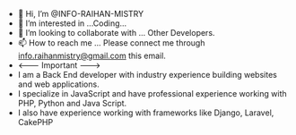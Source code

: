 - 👋 Hi, I’m @INFO-RAIHAN-MISTRY
- 👀 I’m interested in ...Coding...
- 💞️ I’m looking to collaborate with ... Other Developers.
- 📫 How to reach me ... Please connect me through info.raihanmistry@gmail.com this email.
- <--- Important ---> 
- I am a Back End developer with industry experience building websites and web applications.
- I specialize in JavaScript and have professional experience working with PHP, Python and Java Script.
- I also have experience working with frameworks like Django, Laravel, CakePHP

<!---
INFO-RAIHAN-MISTRY/INFO-RAIHAN-MISTRY is a ✨ special ✨ repository because its `README.md` (this file) appears on your GitHub profile.
You can click the Preview link to take a look at your changes.
--->

